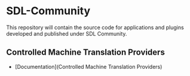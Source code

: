 SDL-Community
=============

This repository will contain the source code for applications and plugins developed and published under SDL Community.

## Controlled Machine Translation Providers
* [Documentation](Controlled Machine Translation Providers)
